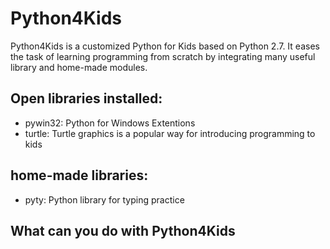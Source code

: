 # Python4Kids
Python4Kids is a customized Python for Kids based on Python 2.7. It eases the task of learning programming from scratch by integrating many useful library and home-made modules.

## Open libraries installed:
* pywin32: Python for Windows Extentions
* turtle: Turtle graphics is a popular way for introducing programming to kids

## home-made libraries:
* pyty: Python library for typing practice


## What can you do with Python4Kids
